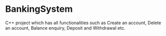 # BankingSystem
C++ project which has all functionalities such as Create an account, Delete an account, Balance enquiry, Deposit and Withdrawal etc.
